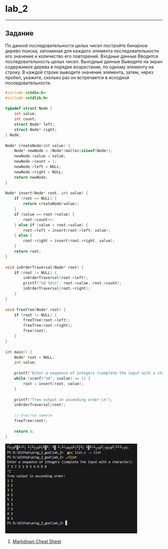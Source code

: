 # lab_2
 
 ---

 ## Задание
По данной последовательности целых чисел постройте бинарное
дерево поиска, запоминая для каждого элемента последовательности его
значение и количество его повторений.
Входные данные
Вводится последовательность целых чисел.
Выходные данные
Выведите на экран содержимое дерева в порядке возрастания, по одному
элементу на строку. В каждой строке выводите значение элемента, затем,
через пробел, укажите, сколько раз он встречается в исходной
последовательности.
```c
#include <stdio.h>
#include <stdlib.h>

typedef struct Node {
    int value;
    int count;
    struct Node* left;
    struct Node* right;
} Node;

Node* createNode(int value) {
    Node* newNode = (Node*)malloc(sizeof(Node));
    newNode->value = value;
    newNode->count = 1;
    newNode->left = NULL;
    newNode->right = NULL;
    return newNode;
}

Node* insert(Node* root, int value) {
    if (root == NULL) {
        return createNode(value);
    }
    if (value == root->value) {
        root->count++;
    } else if (value < root->value) {
        root->left = insert(root->left, value);
    } else {
        root->right = insert(root->right, value);
    }
    return root;
}

void inOrderTraversal(Node* root) {
    if (root != NULL) {
        inOrderTraversal(root->left);
        printf("%d %d\n", root->value, root->count);
        inOrderTraversal(root->right);
    }
}

void freeTree(Node* root) {
    if (root != NULL) {
        freeTree(root->left);
        freeTree(root->right);
        free(root);
    }
}

int main() {
    Node* root = NULL;
    int value;

    printf("Enter a sequence of integers (complete the input with a character):\n");
    while (scanf("%d", &value) == 1) {
        root = insert(root, value);
    }

    printf("Tree output in ascending order:\n");
    inOrderTraversal(root);

    // Очистка памяти
    freeTree(root);

    return 0;
}


```
![](Q.png)
1. [Markdown Cheat Sheet](https://www.markdownguide.org/cheat-sheet/)
